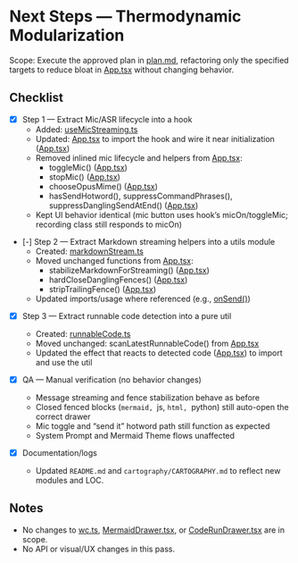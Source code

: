 # Next Steps — Thermodynamic Modularization

Scope: Execute the approved plan in [plan.md](cartography/plan.md), refactoring only the specified targets to reduce bloat in [App.tsx](src/App.tsx:19) without changing behavior.

## Checklist

- [x] Step 1 — Extract Mic/ASR lifecycle into a hook
  - Added: [useMicStreaming.ts](src/hooks/useMicStreaming.ts:1)
  - Updated: [App.tsx](src/App.tsx:9) to import the hook and wire it near initialization ([App.tsx](src/App.tsx:45))
  - Removed inlined mic lifecycle and helpers from [App.tsx](src/App.tsx):
    - toggleMic() ([App.tsx](src/App.tsx:300-415))
    - stopMic() ([App.tsx](src/App.tsx:417-431))
    - chooseOpusMime() ([App.tsx](src/App.tsx:450-465))
    - hasSendHotword(), suppressCommandPhrases(), suppressDanglingSendAtEnd() ([App.tsx](src/App.tsx:433-448))
  - Kept UI behavior identical (mic button uses hook’s micOn/toggleMic; recording class still responds to micOn)

- [-] Step 2 — Extract Markdown streaming helpers into a utils module
  - Created: [markdownStream.ts](src/utils/markdownStream.ts)
  - Moved unchanged functions from [App.tsx](src/App.tsx):
    - stabilizeMarkdownForStreaming() ([App.tsx](src/App.tsx:684-697))
    - hardCloseDanglingFences() ([App.tsx](src/App.tsx:700-713))
    - stripTrailingFence() ([App.tsx](src/App.tsx:715-719))
  - Updated imports/usage where referenced (e.g., [onSend()](src/App.tsx:168-281))

- [x] Step 3 — Extract runnable code detection into a pure util
  - Created: [runnableCode.ts](src/utils/runnableCode.ts)
  - Moved unchanged: scanLatestRunnableCode() from [App.tsx](src/App.tsx:725-757)
  - Updated the effect that reacts to detected code ([App.tsx](src/App.tsx:62-82)) to import and use the util

- [x] QA — Manual verification (no behavior changes)
  - Message streaming and fence stabilization behave as before
  - Closed fenced blocks (```mermaid, ```js, ```html, ```python) still auto-open the correct drawer
  - Mic toggle and “send it” hotword path still function as expected
  - System Prompt and Mermaid Theme flows unaffected

- [x] Documentation/logs
  - Updated `README.md` and `cartography/CARTOGRAPHY.md` to reflect new modules and LOC.

## Notes
- No changes to [wc.ts](src/wc.ts), [MermaidDrawer.tsx](src/components/MermaidDrawer.tsx), or [CodeRunDrawer.tsx](src/components/CodeRunDrawer.tsx) are in scope.
- No API or visual/UX changes in this pass.